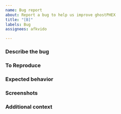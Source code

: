 ```yaml
---
name: Bug report
about: Report a bug to help us improve ghostPHEX
title: "[B]"
labels: Bug
assignees: afkvido

---
```


### Describe the bug
<!---- A clear and concise description of what the bug is. ---->

### To Reproduce
<!---- Describe how to reproduce the bug ---->

### Expected behavior
<!---- A clear and concise description of what you expected to happen. ---->

### Screenshots
<!---- If applicable, add screenshots to help explain your problem. ---->

### Additional context
<!---- Add any other context about the problem here. ---->
